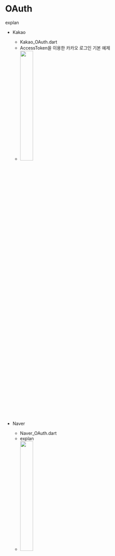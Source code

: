 # OAuth

explan

- Kakao

  - Kakao_OAuth.dart
  - AccessToken을 이용한 카카오 로그인 기본 예제
  - <Image width="30%" src="https://github.com/Jisup/flutter_sample/assets/49368118/603b7115-ea96-4ab6-a521-f6693aac00ca">

- Naver

  - Naver_OAuth.dart
  - explan
  - <Image width="30%" src="">
